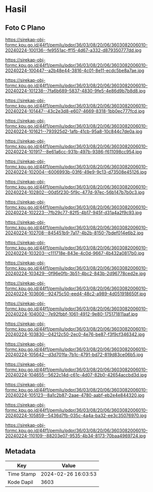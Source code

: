 # Hasil

## Foto C Plano

https://sirekap-obj-formc.kpu.go.id/44f1/pemilu/pdpr/36/03/08/20/06/3603082006010-20240224-100136--fe9551ac-ff15-4d67-a332-d879350777dd.jpg

https://sirekap-obj-formc.kpu.go.id/44f1/pemilu/pdpr/36/03/08/20/06/3603082006010-20240224-100447--a2b48e44-3816-4c01-8e11-ecdc5be8a7ae.jpg

https://sirekap-obj-formc.kpu.go.id/44f1/pemilu/pdpr/36/03/08/20/06/3603082006010-20240224-101238--7fa6b689-5837-4830-9fe5-4e86d9b7b8d8.jpg

https://sirekap-obj-formc.kpu.go.id/44f1/pemilu/pdpr/36/03/08/20/06/3603082006010-20240224-101447--43c2e3d8-e607-4669-8318-1bb0ec777fcd.jpg

https://sirekap-obj-formc.kpu.go.id/44f1/pemilu/pdpr/36/03/08/20/06/3603082006010-20240224-101621--793925d2-1afb-41cb-95a8-10c844c7de0a.jpg

https://sirekap-obj-formc.kpu.go.id/44f1/pemilu/pdpr/36/03/08/20/06/3603082006010-20240224-101917--8e61a6cc-931b-497b-9386-f611098cc954.jpg

https://sirekap-obj-formc.kpu.go.id/44f1/pemilu/pdpr/36/03/08/20/06/3603082006010-20240224-102004--6006993b-03f6-49e9-9c13-d73508e45126.jpg

https://sirekap-obj-formc.kpu.go.id/44f1/pemilu/pdpr/36/03/08/20/06/3603082006010-20240224-102802--00d5f230-5f9c-477d-97ec-56b147b7b0c3.jpg

https://sirekap-obj-formc.kpu.go.id/44f1/pemilu/pdpr/36/03/08/20/06/3603082006010-20240224-102223--7fb29c77-82f5-4b17-945f-d31a4a2f9c93.jpg

https://sirekap-obj-formc.kpu.go.id/44f1/pemilu/pdpr/36/03/08/20/06/3603082006010-20240224-102708--845451b9-7a17-4b2b-8150-7bdef014e6b2.jpg

https://sirekap-obj-formc.kpu.go.id/44f1/pemilu/pdpr/36/03/08/20/06/3603082006010-20240224-103203--c111718e-843e-4c0d-9667-4b432a0817b0.jpg

https://sirekap-obj-formc.kpu.go.id/44f1/pemilu/pdpr/36/03/08/20/06/3603082006010-20240224-103429--0f96e0fb-3b51-4bc2-843b-2d96778ced2e.jpg

https://sirekap-obj-formc.kpu.go.id/44f1/pemilu/pdpr/36/03/08/20/06/3603082006010-20240224-103606--92475c50-eed4-48c2-a989-4d051918650f.jpg

https://sirekap-obj-formc.kpu.go.id/44f1/pemilu/pdpr/36/03/08/20/06/3603082006010-20240224-104002--7e92fbbf-1061-4912-9e80-175171811aaf.jpg

https://sirekap-obj-formc.kpu.go.id/44f1/pemilu/pdpr/36/03/08/20/06/3603082006010-20240224-103830--04212c50-2ec0-4e76-be87-f3f9cf346342.jpg

https://sirekap-obj-formc.kpu.go.id/44f1/pemilu/pdpr/36/03/08/20/06/3603082006010-20240224-105642--d3d701fa-7b1c-4791-bd72-819d83ce06b5.jpg

https://sirekap-obj-formc.kpu.go.id/44f1/pemilu/pdpr/36/03/08/20/06/3603082006010-20240224-104655--5622c14d-c61c-4d07-82b0-42654accbd3d.jpg

https://sirekap-obj-formc.kpu.go.id/44f1/pemilu/pdpr/36/03/08/20/06/3603082006010-20240224-105123--8a1c2b87-2aae-4780-aabf-eb2e4e844320.jpg

https://sirekap-obj-formc.kpu.go.id/44f1/pemilu/pdpr/36/03/08/20/06/3603082006010-20240224-105859--5436d7fb-035c-4a4a-ba32-ee3c35076970.jpg

https://sirekap-obj-formc.kpu.go.id/44f1/pemilu/pdpr/36/03/08/20/06/3603082006010-20240224-110109--88203e07-9535-4b34-8173-70baa4969724.jpg


## Metadata

| Key        | Value               |
| ---------- | ------------------- |
| Time Stamp | 2024-02-26 16:03:53 |
| Kode Dapil | 3603                |



